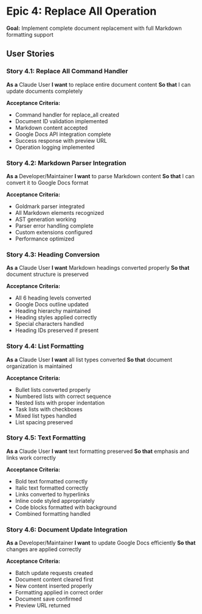 # Epic 4: Replace All Operation

**Goal:** Implement complete document replacement with full Markdown formatting support

## User Stories

### Story 4.1: Replace All Command Handler
**As a** Claude User
**I want** to replace entire document content
**So that** I can update documents completely

**Acceptance Criteria:**
- Command handler for replace_all created
- Document ID validation implemented
- Markdown content accepted
- Google Docs API integration complete
- Success response with preview URL
- Operation logging implemented

### Story 4.2: Markdown Parser Integration
**As a** Developer/Maintainer
**I want** to parse Markdown content
**So that** I can convert it to Google Docs format

**Acceptance Criteria:**
- Goldmark parser integrated
- All Markdown elements recognized
- AST generation working
- Parser error handling complete
- Custom extensions configured
- Performance optimized

### Story 4.3: Heading Conversion
**As a** Claude User
**I want** Markdown headings converted properly
**So that** document structure is preserved

**Acceptance Criteria:**
- All 6 heading levels converted
- Google Docs outline updated
- Heading hierarchy maintained
- Heading styles applied correctly
- Special characters handled
- Heading IDs preserved if present

### Story 4.4: List Formatting
**As a** Claude User
**I want** all list types converted
**So that** document organization is maintained

**Acceptance Criteria:**
- Bullet lists converted properly
- Numbered lists with correct sequence
- Nested lists with proper indentation
- Task lists with checkboxes
- Mixed list types handled
- List spacing preserved

### Story 4.5: Text Formatting
**As a** Claude User
**I want** text formatting preserved
**So that** emphasis and links work correctly

**Acceptance Criteria:**
- Bold text formatted correctly
- Italic text formatted correctly
- Links converted to hyperlinks
- Inline code styled appropriately
- Code blocks formatted with background
- Combined formatting handled

### Story 4.6: Document Update Integration
**As a** Developer/Maintainer
**I want** to update Google Docs efficiently
**So that** changes are applied correctly

**Acceptance Criteria:**
- Batch update requests created
- Document content cleared first
- New content inserted properly
- Formatting applied in correct order
- Document save confirmed
- Preview URL returned
